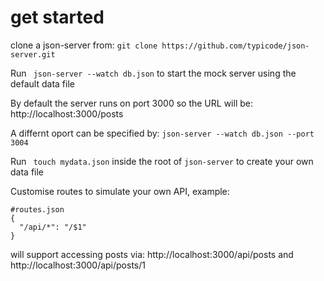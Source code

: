# get started
clone a json-server from: ```git clone https://github.com/typicode/json-server.git```

Run ``` json-server --watch db.json``` to start the mock server using the default data file

By default the server runs on port 3000 so the URL will be: http://localhost:3000/posts

A differnt oport can be specified by: ```json-server --watch db.json --port 3004```

Run ``` touch mydata.json``` inside the root of ```json-server``` to create your own data file

Customise routes to simulate your own API, example:
``` 
#routes.json
{
  "/api/*": "/$1"
}
```
will support accessing posts via: http://localhost:3000/api/posts and http://localhost:3000/api/posts/1

